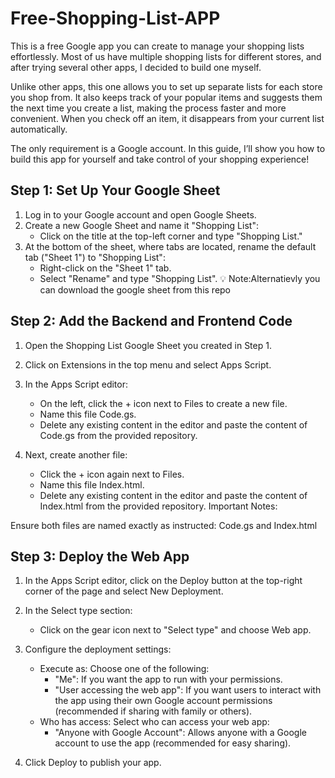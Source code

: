 # Free-Shopping-List-APP
This is a free Google app you can create to manage your shopping lists effortlessly. Most of us have multiple shopping lists for different stores, and after trying several other apps, I decided to build one myself.

Unlike other apps, this one allows you to set up separate lists for each store you shop from. It also keeps track of your popular items and suggests them the next time you create a list, making the process faster and more convenient. When you check off an item, it disappears from your current list automatically.

The only requirement is a Google account. In this guide, I’ll show you how to build this app for yourself and take control of your shopping experience!

## Step 1: Set Up Your Google Sheet
1. Log in to your Google account and open Google Sheets.
2. Create a new Google Sheet and name it "Shopping List":
   - Click on the title at the top-left corner and type "Shopping List."
3. At the bottom of the sheet, where tabs are located, rename the default tab ("Sheet 1") to "Shopping List":
   - Right-click on the "Sheet 1" tab.
   - Select "Rename" and type "Shopping List".
💡 Note:Alternatievly you can download the google sheet from this repo

## Step 2: Add the Backend and Frontend Code
1. Open the Shopping List Google Sheet you created in Step 1.

2. Click on Extensions in the top menu and select Apps Script.

3. In the Apps Script editor:

   - On the left, click the + icon next to Files to create a new file.
   - Name this file Code.gs.
   - Delete any existing content in the editor and paste the content of Code.gs from the provided repository.
4. Next, create another file:

   - Click the + icon again next to Files.
   - Name this file Index.html.
   - Delete any existing content in the editor and paste the content of Index.html from the provided repository.
Important Notes:

Ensure both files are named exactly as instructed: Code.gs and Index.html

## Step 3: Deploy the Web App
1. In the Apps Script editor, click on the Deploy button at the top-right corner of the page and select New Deployment.

2. In the Select type section:

   - Click on the gear icon next to "Select type" and choose Web app.
3. Configure the deployment settings:

   - Execute as: Choose one of the following:
      - "Me": If you want the app to run with your permissions.
      - "User accessing the web app": If you want users to interact with the app using their own Google account permissions (recommended if sharing with family or others).
   - Who has access: Select who can access your web app:
      - "Anyone with Google Account": Allows anyone with a Google account to use the app (recommended for easy sharing).
4. Click Deploy to publish your app.
